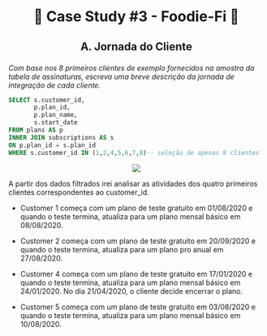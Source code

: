 # <p align="center" style="margin-top: 0px;"> 🥑 Case Study #3 - Foodie-Fi 🥑
## <p align="center"> A. Jornada do Cliente

*Com base nos 8 primeiros clientes de exemplo fornecidos na amostra da tabela de assinaturas, escreva uma breve descrição da jornada de integração de cada cliente.*

```sql
SELECT s.customer_id,
       p.plan_id, 
       p.plan_name, 
       s.start_date
FROM plans AS p
INNER JOIN subscriptions AS s
ON p.plan_id = s.plan_id
WHERE s.customer_id IN (1,2,4,5,6,7,8)-- seleção de apenas 8 clientes

```

<p align="center" style="margin-top: 0px;"> <img src="https://miro.medium.com/v2/resize:fit:640/format:webp/1*dPM5lhKPwO74g7el-9-KLw.png">

A partir dos dados filtrados irei analisar as atividades dos quatro primeiros clientes correspondentes ao customer_id.

- Customer 1 começa com um plano de teste gratuito em 01/08/2020 e quando o teste termina, atualiza para um plano mensal básico em 08/08/2020.

- Customer 2 começa com um plano de teste gratuito em 20/09/2020 e quando o teste termina, atualiza para um plano pro anual em 27/08/2020.

- Customer 4 começa com um plano de teste gratuito em 17/01/2020 e quando o teste termina, atualiza para um plano mensal básico em 24/01/2020. No dia 21/04/2020, o cliente decide encerrar o plano.

- Customer 5 começa com um plano de teste gratuito em 03/08/2020 e quando o teste termina, atualiza para um plano mensal básico em 10/08/2020.
